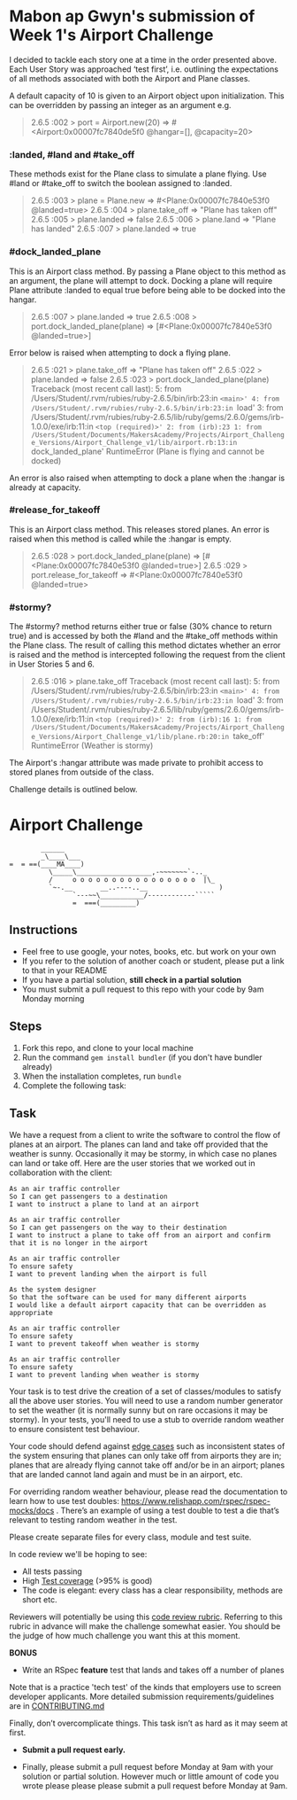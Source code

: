 # Mabon ap Gwyn's submission of Week 1's Airport Challenge

I decided to tackle each story one at a time in the order presented above. Each User Story was approached ‘test first’, i.e. outlining the expectations of all methods associated with both the Airport and Plane classes.

A default capacity of 10 is given to an Airport object upon initialization. This can be overridden by passing an integer as an argument e.g.

> 2.6.5 :002 > port = Airport.new(20)
> => #<Airport:0x00007fc7840de5f0 @hangar=[], @capacity=20>

### :landed, #land and #take_off
These methods exist for the Plane class to simulate a plane flying. Use #land or #take_off to switch the boolean assigned to :landed.

> 2.6.5 :003 > plane = Plane.new
>  => #<Plane:0x00007fc7840e53f0 @landed=true> 
> 2.6.5 :004 > plane.take_off
>  => "Plane has taken off" 
> 2.6.5 :005 > plane.landed
>  => false 
> 2.6.5 :006 > plane.land
>  => "Plane has landed" 
> 2.6.5 :007 > plane.landed
>  => true 

### #dock_landed_plane
This is an Airport class method. By passing a Plane object to this method as an argument, the plane will attempt to dock. Docking a plane will require Plane attribute :landed to equal true before being able to be docked into the hangar.

> 2.6.5 :007 > plane.landed
>  => true 
> 2.6.5 :008 > port.dock_landed_plane(plane)
>  => [#<Plane:0x00007fc7840e53f0 @landed=true>] 

Error below is raised when attempting to dock a flying plane.

> 2.6.5 :021 > plane.take_off
>  => "Plane has taken off" 
> 2.6.5 :022 > plane.landed
>  => false 
> 2.6.5 :023 > port.dock_landed_plane(plane)
> Traceback (most recent call last):
>         5: from /Users/Student/.rvm/rubies/ruby-2.6.5/bin/irb:23:in `<main>'
>         4: from /Users/Student/.rvm/rubies/ruby-2.6.5/bin/irb:23:in `load'
>         3: from /Users/Student/.rvm/rubies/ruby-2.6.5/lib/ruby/gems/2.6.0/gems/irb-1.0.0/exe/irb:11:in `<top (required)>'
>         2: from (irb):23
>         1: from /Users/Student/Documents/MakersAcademy/Projects/Airport_Challenge_Versions/Airport_Challenge_v1/lib/airport.rb:13:in `dock_landed_plane'
> RuntimeError (Plane is flying and cannot be docked)

An error is also raised when attempting to dock a plane when the :hangar is already at capacity.

### #release_for_takeoff
This is an Airport class method. This releases stored planes. An error is raised when this method is called while the :hangar is empty.

> 2.6.5 :028 > port.dock_landed_plane(plane)
>  => [#<Plane:0x00007fc7840e53f0 @landed=true>] 
> 2.6.5 :029 > port.release_for_takeoff
>  => #<Plane:0x00007fc7840e53f0 @landed=true> 

### #stormy?
The #stormy? method returns either true or false (30% chance to return true) and is accessed by both the #land and the #take_off methods within the Plane class. The result of calling this method dictates whether an error is raised and the method is intercepted following the request from the client in User Stories 5 and 6.

> 2.6.5 :016 > plane.take_off
> Traceback (most recent call last):
>         5: from /Users/Student/.rvm/rubies/ruby-2.6.5/bin/irb:23:in `<main>'
>         4: from /Users/Student/.rvm/rubies/ruby-2.6.5/bin/irb:23:in `load'
>         3: from /Users/Student/.rvm/rubies/ruby-2.6.5/lib/ruby/gems/2.6.0/gems/irb-1.0.0/exe/irb:11:in `<top (required)>'
>         2: from (irb):16
>         1: from /Users/Student/Documents/MakersAcademy/Projects/Airport_Challenge_Versions/Airport_Challenge_v1/lib/plane.rb:20:in `take_off'
> RuntimeError (Weather is stormy)

The Airport's :hangar attribute was made private to prohibit access to stored planes from outside of the class. 

Challenge details is outlined below.

Airport Challenge
=================

```
        ______
        _\____\___
=  = ==(____MA____)
          \_____\___________________,-~~~~~~~`-.._
          /     o o o o o o o o o o o o o o o o  |\_
          `~-.__       __..----..__                  )
                `---~~\___________/------------`````
                =  ===(_________)

```

Instructions
---------

* Feel free to use google, your notes, books, etc. but work on your own
* If you refer to the solution of another coach or student, please put a link to that in your README
* If you have a partial solution, **still check in a partial solution**
* You must submit a pull request to this repo with your code by 9am Monday morning

Steps
-------

1. Fork this repo, and clone to your local machine
2. Run the command `gem install bundler` (if you don't have bundler already)
3. When the installation completes, run `bundle`
4. Complete the following task:

Task
-----

We have a request from a client to write the software to control the flow of planes at an airport. The planes can land and take off provided that the weather is sunny. Occasionally it may be stormy, in which case no planes can land or take off.  Here are the user stories that we worked out in collaboration with the client:

```
As an air traffic controller 
So I can get passengers to a destination 
I want to instruct a plane to land at an airport

As an air traffic controller 
So I can get passengers on the way to their destination 
I want to instruct a plane to take off from an airport and confirm that it is no longer in the airport

As an air traffic controller 
To ensure safety 
I want to prevent landing when the airport is full 

As the system designer
So that the software can be used for many different airports
I would like a default airport capacity that can be overridden as appropriate

As an air traffic controller 
To ensure safety 
I want to prevent takeoff when weather is stormy 

As an air traffic controller 
To ensure safety 
I want to prevent landing when weather is stormy 
```

Your task is to test drive the creation of a set of classes/modules to satisfy all the above user stories. You will need to use a random number generator to set the weather (it is normally sunny but on rare occasions it may be stormy). In your tests, you'll need to use a stub to override random weather to ensure consistent test behaviour.

Your code should defend against [edge cases](http://programmers.stackexchange.com/questions/125587/what-are-the-difference-between-an-edge-case-a-corner-case-a-base-case-and-a-b) such as inconsistent states of the system ensuring that planes can only take off from airports they are in; planes that are already flying cannot take off and/or be in an airport; planes that are landed cannot land again and must be in an airport, etc.

For overriding random weather behaviour, please read the documentation to learn how to use test doubles: https://www.relishapp.com/rspec/rspec-mocks/docs . There’s an example of using a test double to test a die that’s relevant to testing random weather in the test.

Please create separate files for every class, module and test suite.

In code review we'll be hoping to see:

* All tests passing
* High [Test coverage](https://github.com/makersacademy/course/blob/main/pills/test_coverage.md) (>95% is good)
* The code is elegant: every class has a clear responsibility, methods are short etc. 

Reviewers will potentially be using this [code review rubric](docs/review.md).  Referring to this rubric in advance will make the challenge somewhat easier.  You should be the judge of how much challenge you want this at this moment.

**BONUS**

* Write an RSpec **feature** test that lands and takes off a number of planes

Note that is a practice 'tech test' of the kinds that employers use to screen developer applicants.  More detailed submission requirements/guidelines are in [CONTRIBUTING.md](CONTRIBUTING.md)

Finally, don’t overcomplicate things. This task isn’t as hard as it may seem at first.

* **Submit a pull request early.**

* Finally, please submit a pull request before Monday at 9am with your solution or partial solution.  However much or little amount of code you wrote please please please submit a pull request before Monday at 9am.
